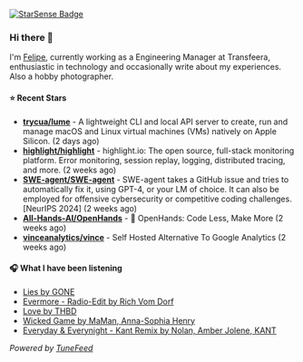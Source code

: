 <a href="https://starsense.app/developer-types" target="_blank"><img src="https://starsense.app/api/badge/?user=valtlfelipe" alt="StarSense Badge"></a>

### Hi there 👋

I'm [Felipe](https://felipevm.com), currently working as a Engineering Manager at Transfeera, enthusiastic in technology and occasionally write about my experiences. Also a hobby photographer.

#### ⭐ Recent Stars
- **[trycua/lume](https://github.com/trycua/lume)** - A lightweight CLI and local API server to create, run and manage macOS and Linux virtual machines (VMs) natively on Apple Silicon. (2 days ago)
- **[highlight/highlight](https://github.com/highlight/highlight)** - highlight.io: The open source, full-stack monitoring platform. Error monitoring, session replay, logging, distributed tracing, and more. (2 weeks ago)
- **[SWE-agent/SWE-agent](https://github.com/SWE-agent/SWE-agent)** - SWE-agent takes a GitHub issue and tries to automatically fix it, using GPT-4, or your LM of choice. It can also be employed for offensive cybersecurity or competitive coding challenges. [NeurIPS 2024]  (2 weeks ago)
- **[All-Hands-AI/OpenHands](https://github.com/All-Hands-AI/OpenHands)** - 🙌 OpenHands: Code Less, Make More (2 weeks ago)
- **[vinceanalytics/vince](https://github.com/vinceanalytics/vince)** - Self Hosted Alternative To Google Analytics (2 weeks ago)

#### 🎧 What I have been listening
- [Lies by GONE](https://open.spotify.com/track/1e0KOOJPgsILGkAPGBuhB2)
- [Evermore - Radio-Edit by Rich Vom Dorf](https://open.spotify.com/track/6ZUvKV4ocfRl3troasuumX)
- [Love by THBD](https://open.spotify.com/track/3yVeeLN6uJ6CqMy0GpCHip)
- [Wicked Game by MaMan, Anna-Sophia Henry](https://open.spotify.com/track/1MtVe8pqD3gqaDUUviiSYU)
- [Everyday &amp; Everynight - Kant Remix by Nolan, Amber Jolene, KANT](https://open.spotify.com/track/07xoVeEbE8WCVuMW5NCCmU)

_Powered by [TuneFeed](https://tunefeed.app?ref=github.com)_


